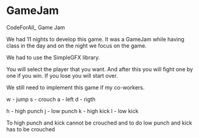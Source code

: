 # GameJam
CodeForAll_ Game Jam

We had 11 nights to develop this game. It was a GameJam while having class in the day and on the night we focus on the game.

We had to use the SimpleGFX library.

You will select the player that you want. And after this you will fight one by one if you win. If you lose you will start over.

We still need to implement this game if my co-workers. 

w - jump
s - crouch
a - left
d - rigth

h - high punch
j - low punch
k - high kick
l - low kick

To high punch and kick cannot be crouched and to do low punch and kick has to be crouched 
